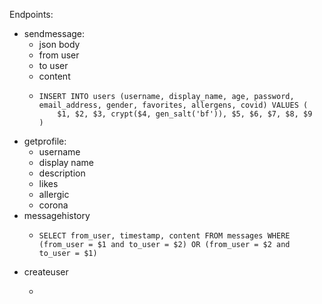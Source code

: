 Endpoints:
- sendmessage:
    - json body
    - from user
    - to user
    - content
    - ```postgresql
      INSERT INTO users (username, display_name, age, password, email_address, gender, favorites, allergens, covid) VALUES (
          $1, $2, $3, crypt($4, gen_salt('bf')), $5, $6, $7, $8, $9
      )
      ```
- getprofile:
    - username
    - display name
    - description
    - likes
    - allergic
    - corona
- messagehistory
    - ```postgresql
      SELECT from_user, timestamp, content FROM messages WHERE (from_user = $1 and to_user = $2) OR (from_user = $2 and to_user = $1)
      ```
- createuser
    - ```postgresql
    
    ```
